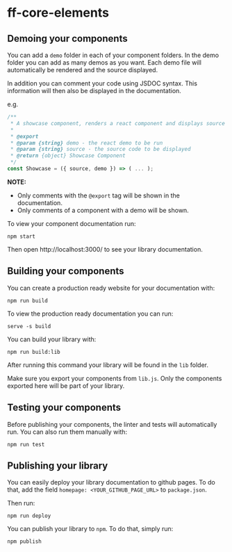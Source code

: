 # ff-core-elements

## Demoing your components

You can add a `demo` folder in each of your component folders. In the demo
folder you can add as many demos as you want. Each demo file will automatically be rendered and
the source displayed.

In addition you can comment your code using JSDOC syntax. This information will
then also be displayed in the documentation.

e.g.

```js
/**
 * A showcase component, renders a react component and displays source code.
 *
 * @export
 * @param {string} demo - the react demo to be run
 * @param {string} source - the source code to be displayed
 * @return {object} Showcase Component
 */
const Showcase = ({ source, demo }) => ( ... );
```

**NOTE:**

- Only comments with the `@export` tag will be shown in the documentation.
- Only comments of a component with a demo will be shown.

To view your component documentation run:

```shell
npm start
```

Then open http://localhost:3000/ to see your library documentation.

## Building your components

You can create a production ready website for your documentation with:

```shell
npm run build
```

To view the production ready documentation you can run:

```shell
serve -s build
```

You can build your library with:

```shell
npm run build:lib
```

After running this command your library will be found in the `lib` folder.

Make sure you export your components from `lib.js`. Only the components
exported here will be part of your library.

## Testing your components

Before publishing your components, the linter and tests will automatically run.
You can also run them manually with:

```shell
npm run test
```

## Publishing your library

You can easily deploy your library documentation to github pages. To do that,
add the field `homepage: <YOUR_GITHUB_PAGE_URL>` to `package.json`.

Then run:

```shell
npm run deploy
```

You can publish your library to `npm`. To do that, simply run:

```shell
npm publish
```